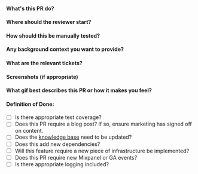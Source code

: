 #### What's this PR do?
#### Where should the reviewer start?
#### How should this be manually tested?
#### Any background context you want to provide?
#### What are the relevant tickets?
#### Screenshots (if appropriate)
#### What gif best describes this PR or how it makes you feel?
#### Definition of Done:
- [ ] Is there appropriate test coverage?
- [ ] Does this PR require a blog post? If so, ensure marketing has signed off on content.
- [ ] Does the [knowledge base](https://help.transistor.fm) need to be updated?
- [ ] Does this add new dependencies?
- [ ] Will this feature require a new piece of infrastructure be implemented?
- [ ] Does this PR require new Mixpanel or GA events?
- [ ] Is there appropriate logging included?
